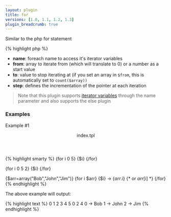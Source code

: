 ```yaml
---
layout: plugin
title: for
versions: [1.0, 1.1, 1.2, 1.3]
plugin_breadcrumb: true
---
```


Similar to the php for statement
<div class="code-box">
{% highlight php %}
<?php
for(string $name, mixed $from, [ int $to = null, [ int $step = 1, [ int $skip = 0 ]]])
{% endhighlight %}
</div>

* **name**: foreach name to access it's iterator variables
* **from**: array to iterate from (which will translate to 0) or a number as a start value
* **to**: value to stop iterating at (if you set an array in `$from`, this is automatically set to `count($array))`
* **step**: defines the incrementation of the pointer at each iteration

> Note that this plugin supports [iterator variables](/documentation/v1.3/iterator-variables.html) through the name 
parameter and also supports the else plugin


### Examples
Example #1
<div class="code-box">
<header>index.tpl</header>
{% highlight smarty %}
{for i 0 5} {$i} {/for}
 
{for i 0 5 2} {$i} {/for}
 
{$arr=array("Bob","John","Jim")}
{for i $arr}
  {$i} -> {$arr.$i} {* or $arr[$i] *}
{/for}
{% endhighlight %}
</div>

The above example will output:
<div class="code-box">
{% highlight text %}
0  1  2  3  4  5 
0  2  4 
0 -> Bob
1 -> John
2 -> Jim
{% endhighlight %}
</div>